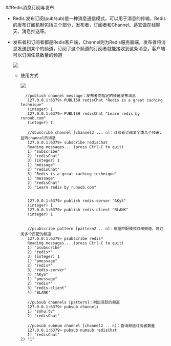 ##Redis消息订阅与发布
- Redis 发布订阅(pub/sub)是一种消息通信模式，可以用于消息的传输，Redis的发布订阅机制包括三个部分，发布者，订阅者和Channel。适宜做在线聊天、消息推送等。

- 发布者和订阅者都是Redis客户端，Channel则为Redis服务器端，发布者将消息发送到某个的频道，订阅了这个频道的订阅者就能接收到这条消息，客户端可以订阅任意数量的频道

   ![](http://ovsiiuil2.bkt.clouddn.com/Xnip2018-07-183_14-33-04.png)

  - 使用方式
    
     ![](http://ovsiiuil2.bkt.clouddn.com/Xnip2018-07-183_14-38-18.png)

     ```
       //publish channel message：发布者向指定的频道发布消息
        127.0.0.1:6379> PUBLISH redisChat "Redis is a great caching technique"
        (integer) 1
        127.0.0.1:6379> PUBLISH redisChat "Learn redis by runoob.com"
        (integer) 1
        
        //sbuscribe channel [channel2 ... n]：订阅者订阅某个或几个频道，监听channel的消息
        127.0.0.1:6379> subscribe redisChat
        Reading messages... (press Ctrl-C to quit)
        1) "subscribe"
        2) "redisChat"
        3) (integer) 1
        1) "message"
        2) "redisChat"
        3) "Redis is a great caching technique"
        1) "message"
        2) "redisChat"
        3) "Learn redis by runoob.com"
        
        
        127.0.0.1:6379> publish redis-server "AKyS"
        (integer) 1
        127.0.0.1:6379> publish redis-client "BLANK"
        (integer) 1
        
        
        //psubscribe pattern [pattern2 .. n]：根据匹配模式订阅频道，可订阅多个匹配的频道
        127.0.0.1:6379> psubscribe redis*
        Reading messages... (press Ctrl-C to quit)
        1) "psubscribe"
        2) "redis*"
        3) (integer) 1
        1) "pmessage"
        2) "redis*"
        3) "redis-server"
        4) "AKyS"
        1) "pmessage"
        2) "redis*"
        3) "redis-client"
        4) "BLANK"
        
        //pubsub channels [pattern]：列出活跃的频道
        127.0.0.1:6379> pubsub channels
        1) "sohu:tv"
        2) "redisChat"
        
        //pubsub subnum channel [channel2 .. n]：查询频道订阅者数量
        127.0.0.1:6379> pubsub numsub redisChat
        1) "redisChat"
    2) "1"


     ```

